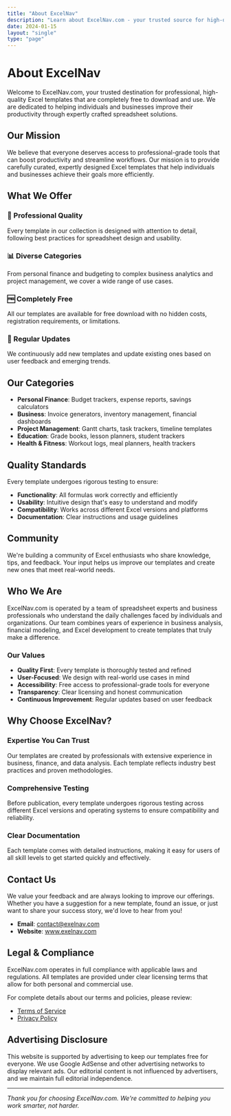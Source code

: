 ```yaml
---
title: "About ExcelNav"
description: "Learn about ExcelNav.com - your trusted source for high-quality, free Excel templates for professionals, students, and businesses worldwide."
date: 2024-01-15
layout: "single"
type: "page"
---
```


# About ExcelNav

Welcome to ExcelNav.com, your trusted destination for professional, high-quality Excel templates that are completely free to download and use. We are dedicated to helping individuals and businesses improve their productivity through expertly crafted spreadsheet solutions.

## Our Mission

We believe that everyone deserves access to professional-grade tools that can boost productivity and streamline workflows. Our mission is to provide carefully curated, expertly designed Excel templates that help individuals and businesses achieve their goals more efficiently.

## What We Offer

### 🎯 Professional Quality
Every template in our collection is designed with attention to detail, following best practices for spreadsheet design and usability.

### 📊 Diverse Categories
From personal finance and budgeting to complex business analytics and project management, we cover a wide range of use cases.

### 🆓 Completely Free
All our templates are available for free download with no hidden costs, registration requirements, or limitations.

### 🔄 Regular Updates
We continuously add new templates and update existing ones based on user feedback and emerging trends.

## Our Categories

- **Personal Finance**: Budget trackers, expense reports, savings calculators
- **Business**: Invoice generators, inventory management, financial dashboards
- **Project Management**: Gantt charts, task trackers, timeline templates
- **Education**: Grade books, lesson planners, student trackers
- **Health & Fitness**: Workout logs, meal planners, health trackers

## Quality Standards

Every template undergoes rigorous testing to ensure:
- **Functionality**: All formulas work correctly and efficiently
- **Usability**: Intuitive design that's easy to understand and modify
- **Compatibility**: Works across different Excel versions and platforms
- **Documentation**: Clear instructions and usage guidelines

## Community

We're building a community of Excel enthusiasts who share knowledge, tips, and feedback. Your input helps us improve our templates and create new ones that meet real-world needs.

## Who We Are

ExcelNav.com is operated by a team of spreadsheet experts and business professionals who understand the daily challenges faced by individuals and organizations. Our team combines years of experience in business analysis, financial modeling, and Excel development to create templates that truly make a difference.

### Our Values

- **Quality First**: Every template is thoroughly tested and refined
- **User-Focused**: We design with real-world use cases in mind
- **Accessibility**: Free access to professional-grade tools for everyone
- **Transparency**: Clear licensing and honest communication
- **Continuous Improvement**: Regular updates based on user feedback

## Why Choose ExcelNav?

### Expertise You Can Trust
Our templates are created by professionals with extensive experience in business, finance, and data analysis. Each template reflects industry best practices and proven methodologies.

### Comprehensive Testing
Before publication, every template undergoes rigorous testing across different Excel versions and operating systems to ensure compatibility and reliability.

### Clear Documentation
Each template comes with detailed instructions, making it easy for users of all skill levels to get started quickly and effectively.

## Contact Us

We value your feedback and are always looking to improve our offerings. Whether you have a suggestion for a new template, found an issue, or just want to share your success story, we'd love to hear from you!

- **Email**: contact@exelnav.com
- **Website**: www.exelnav.com

## Legal & Compliance

ExcelNav.com operates in full compliance with applicable laws and regulations. All templates are provided under clear licensing terms that allow for both personal and commercial use. 

For complete details about our terms and policies, please review:
- [Terms of Service](/terms-of-service/)
- [Privacy Policy](/privacy-policy/)

## Advertising Disclosure

This website is supported by advertising to keep our templates free for everyone. We use Google AdSense and other advertising networks to display relevant ads. Our editorial content is not influenced by advertisers, and we maintain full editorial independence.

---

*Thank you for choosing ExcelNav.com. We're committed to helping you work smarter, not harder.*